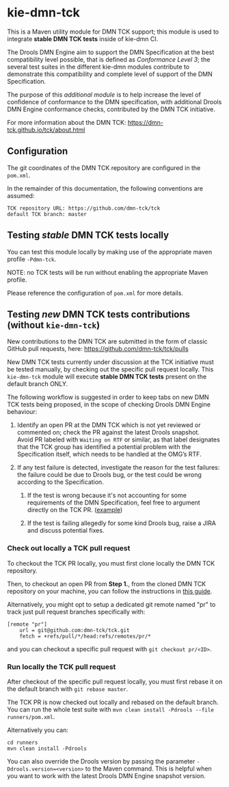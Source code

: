 # kie-dmn-tck

This is a Maven utility module for DMN TCK support; this module is used to integrate **stable DMN TCK tests** inside of kie-dmn CI.

The Drools DMN Engine aim to support the DMN Specification at the best compatibility level possible, that is defined as _Conformance Level 3_; the several test suites in the different kie-dmn modules contribute to demonstrate this compatibility and complete level of support of the DMN Specification.

The purpose of this _additional module_ is to help increase the level of confidence of conformance to the DMN specification, with additional Drools DMN Engine conformance checks, contributed by the DMN TCK initiative.

For more information about the DMN TCK: https://dmn-tck.github.io/tck/about.html

## Configuration

The git coordinates of the DMN TCK repository are configured in the `pom.xml`.

In the remainder of this documentation, the following conventions are assumed:

```
TCK repository URL: https://github.com/dmn-tck/tck
default TCK branch: master
```

## Testing *stable* DMN TCK tests locally

You can test this module locally by making use of the appropriate maven profile `-Pdmn-tck`.

NOTE: no TCK tests will be run without enabling the appropriate Maven profile.

Please reference the configuration of `pom.xml` for more details.

## Testing *new* DMN TCK tests contributions (without `kie-dmn-tck`)

New contributions to the DMN TCK are submitted in the form of classic GitHub pull requests, here: https://github.com/dmn-tck/tck/pulls

New DMN TCK tests currently under discussion at the TCK initiative must be tested manually, by checking out the specific pull request locally.
This `kie-dmn-tck` module will execute **stable DMN TCK tests** present on the default branch ONLY.

The following workflow is suggested in order to keep tabs on new DMN TCK tests being proposed, in the scope of checking Drools DMN Engine behaviour:

1. Identify an open PR at the DMN TCK which is not yet reviewed or commented on; check the PR against the latest Drools snapshot.  
Avoid PR labeled with `Waiting on RTF` or similar, as that label designates that the TCK group has identified a potential problem with the Specification itself, which needs to be handled at the OMG’s RTF.

2. If any test failure is detected, investigate the reason for the test failures: the failure could be due to Drools bug, or the test could be wrong according to the Specification.

   1. If the test is wrong because it's not accounting for some requirements of the DMN Specification, feel free to  argument directly on the TCK PR. ([example](https://github.com/dmn-tck/tck/pull/401#issuecomment-962982239))

   2. If the test is failing allegedly for some kind Drools bug, raise a JIRA and discuss potential fixes.

### Check out locally a TCK pull request

To checkout the TCK PR locally, you must first clone locally the DMN TCK repository.

Then, to checkout an open PR from **Step 1.**, from the cloned DMN TCK repository on your machine, you can follow the instructions in [this guide](https://docs.github.com/en/pull-requests/collaborating-with-pull-requests/reviewing-changes-in-pull-requests/checking-out-pull-requests-locally).

Alternatively, you might opt to setup a dedicated git remote named "pr" to track just pull request branches specifically with:

```
[remote "pr"]
	url = git@github.com:dmn-tck/tck.git
	fetch = +refs/pull/*/head:refs/remotes/pr/*
```

and you can checkout a specific pull request with `git checkout pr/<ID>`.

### Run locally the TCK pull request

After checkout of the specific pull request locally, you must first rebase it on the default branch with `git rebase master`.

The TCK PR is now checked out locally and rebased on the default branch. You can run the whole test suite with `mvn clean install -Pdrools --file runners/pom.xml`.

Alternatively you can:

```
cd runners
mvn clean install -Pdrools
```

You can also override the Drools version by passing the parameter `-Ddrools.version=<version>` to the Maven command. This is helpful when you want to work with the latest Drools DMN Engine snapshot version.
